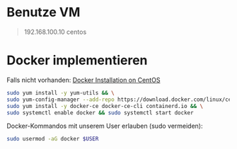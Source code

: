 # Benutze VM

> 192.168.100.10   centos

# Docker implementieren

Falls nicht vorhanden:
[Docker Installation on CentOS](https://docs.docker.com/engine/install/centos/)

```bash
sudo yum install -y yum-utils && \
sudo yum-config-manager --add-repo https://download.docker.com/linux/centos/docker-ce.repo && \
sudo yum install -y docker-ce docker-ce-cli containerd.io && \
sudo systemctl enable docker && sudo systemctl start docker
```

Docker-Kommandos mit unserem User erlauben (sudo vermeiden):
```bash
sudo usermod -aG docker $USER
```

